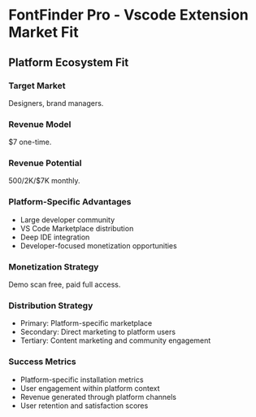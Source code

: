 # FontFinder Pro - Vscode Extension Market Fit

## Platform Ecosystem Fit

### Target Market
Designers, brand managers.

### Revenue Model
$7 one-time.

### Revenue Potential
$500/$2K/$7K monthly.

### Platform-Specific Advantages
- Large developer community
- VS Code Marketplace distribution
- Deep IDE integration
- Developer-focused monetization opportunities

### Monetization Strategy
Demo scan free, paid full access.

### Distribution Strategy
- Primary: Platform-specific marketplace
- Secondary: Direct marketing to platform users
- Tertiary: Content marketing and community engagement

### Success Metrics
- Platform-specific installation metrics
- User engagement within platform context
- Revenue generated through platform channels
- User retention and satisfaction scores
